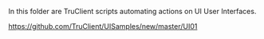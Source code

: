 In this folder are TruClient scripts automating actions on UI User Interfaces.

https://github.com/TruClient/UISamples/new/master/UI01

